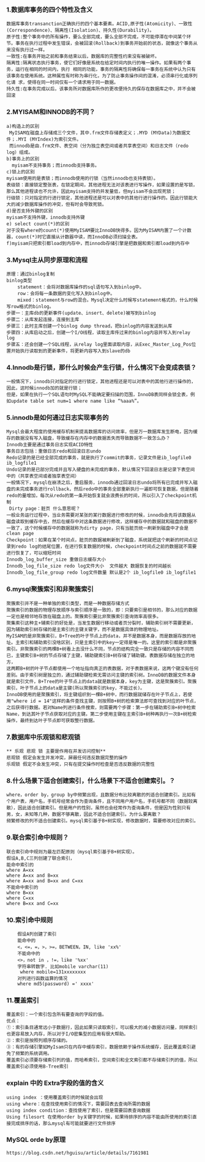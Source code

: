 ### 1.数据库事务的四个特性及含义
    数据库事务transanction正确执行的四个基本要素。ACID,原子性(Atomicity)、一致性(Correspondence)、隔离性(Isolation)、持久性(Durability)。
    原子性:整个事务中的所有操作，要么全部完成，要么全部不完成，不可能停滞在中间某个环节。事务在执行过程中发生错误，会被回滚(Rollback)到事务开始前的状态，就像这个事务从来没有执行过一样。
    一致性:在事务开始之前和事务结束以后，数据库的完整性约束没有被破坏。
    隔离性:隔离状态执行事务，使它们好像是系统在给定时间内执行的唯一操作。如果有两个事务，运行在相同的时间内，执行 相同的功能，事务的隔离性将确保每一事务在系统中认为只有该事务在使用系统。这种属性有时称为串行化，为了防止事务操作间的混淆，必须串行化或序列化请 求，使得在同一时间仅有一个请求用于同一数据。
    持久性:在事务完成以后，该事务所对数据库所作的更改便持久的保存在数据库之中，并不会被回滚

### 2.MYISAM和INNODB的不同？
    a)构造上的区别
     MyISAM在磁盘上存储成三个文件，其中.frm文件存储表定义；.MYD (MYData)为数据文件；.MYI (MYIndex)为索引文件。
     而innodb是由.frm文件、表空间（分为独立表空间或者共享表空间）和日志文件（redo log）组成。
    b)事务上的区别
      myisam不支持事务；而innodb支持事务。
    c)锁上的区别
    myisam使用的是表锁；而innodb使用的行锁（当然innodb也支持表锁）。
    表级锁：直接锁定整张表，在锁定期间，其他进程无法对该表进行写操作，如果设置的是写锁，那么其他进程读也不允许，因此myisam支持的并发量低，但myisam不会出现死锁；
    行级锁：只对指定的行进行锁定，其他进程还是可以对表中的其他行进行操作的。因此行锁能大大的减少数据库操作的冲突，但有时会导致死锁。
    d)是否支持外键的区别
    myisam不支持外键，innodb支持外键
    e) select count(*)的区别
    对于没有where的count(*)使用MyISAM要比InnoDB快得多。因为MyISAM内置了一个计数器，count(*)时它直接从计数器中读，而InnoDB必须扫描全表。
    f)myisam只把索引都load到内存中，而innodb存储引擎是把数据和索引都load到内存中
    
### 3.Mysql主从同步原理和流程
    原理：通过binlog复制
    binlog类型
        statement：会将对数据库操作的sql语句写入到binlog中。
        row：会将每一条数据的变化写入到binlog中。
        mixed：statement与row的混合。Mysql决定什么时候写statement格式的，什么时候写row格式的binlog。
    步骤一：主库db的更新事件(update、insert、delete)被写到binlog
    步骤二：从库发起连接，连接到主库
    步骤三：此时主库创建一个binlog dump thread，把binlog的内容发送到从库
    步骤四：从库启动之后，创建一个I/O线程，读取主库传过来的binlog内容并写入到relay log
    步骤五：还会创建一个SQL线程，从relay log里面读取内容，从Exec_Master_Log_Pos位置开始执行读取到的更新事件，将更新内容写入到slave的db

### 4.Innodb是行锁，那什么时候会产生行锁，什么情况下会变成表锁？
    一般情况下，innodb只对指定的行进行锁定，其他进程还是可以对表中的其他行进行操作的，因此，这时候innodb加的就是行锁；
    但是，如果在执行一个SQL语句时MySQL不能确定要扫描的范围，InnoDB表同样会锁全表，例如update table set num=1 where name like “%aaa%”。    

### 5.innodb是如何通过日志实现事务的
    Mysql会最大程度的使用缓存机制来提高数据库的访问效率，但是万一数据库发生断电，因为缓存的数据没有写入磁盘，导致缓存在内存中的数据丢失而导致数据不一致怎么办？
    Innodb主要是通过事务日志实现ACID特性
    事务日志包括：重做日志redo和回滚日志undo
    Redo记录的是已经全部完成的事务，就是执行了commit的事务，记录文件是ib_logfile0 ib_logfile1
    Undo记录的是已部分完成并且写入硬盘的未完成的事务，默认情况下回滚日志是记录下表空间中的（共享表空间或者独享表空间）
    一般情况下，mysql在崩溃之后，重启服务，innodb通过回滚日志undo将所有已完成并写入磁盘的未完成事务进行rollback，然后redo中的事务全部重新执行一遍即可恢复数据，但是随着redo的量增加，每次从redo的第一条开始恢复就会浪费长的时间，所以引入了checkpoint机制
     Dirty page：脏页 什么意思呢？
    一般业务运行过程中，当业务需要对某张的某行数据进行修改的时候，innodb会先将该数据从磁盘读取到缓存中去，然后在缓存中对这条数据进行修改，这样缓存中的数据就和磁盘的数据不一致了，这个时候缓存中的数据就称为dirty page，只有当脏页统一刷新到磁盘中才会是clean page
    Checkpoint：如果在某个时间点，脏页的数据被刷新到了磁盘，系统就把这个刷新的时间点记录到redo log的结尾位置，在进行恢复数据的时候，checkpoint时间点之前的数据就不需要进行恢复了，可以缩短时间
    Innodb_log_buffer_size 重做日志缓存大小
    Innodb_log_file_size redo log文件大小  文件越大 数据恢复的时间越长
    Innodb_log_file_group redo log文件数量 默认是2个 ib_logfile0 ib_logfile1
   
### 6.mysql聚簇索引和非聚簇索引
    聚簇索引并不是一种单独的索引类型，而是一种数据存储方式
    聚簇索引的数据的物理存放顺序与索引顺序是一致的，即：只要索引是相邻的，那么对应的数据一定也是相邻地存放在磁盘上的。聚簇索引要比非聚簇索引查询效率高很多。
    聚集索引这种主+辅索引的好处是，当发生数据行移动或者页分裂时，辅助索引树不需要更新，因为辅助索引树存储的是主索引的主键关键字，而不是数据具体的物理地址。
    MyISAM的是非聚簇索引，B+Tree的叶子节点上的data，并不是数据本身，而是数据存放的地址。主索引和辅助索引没啥区别，只是主索引中的key一定得是唯一的。这里的索引都是非聚簇索引。非聚簇索引的两棵B+树看上去没什么不同，节点的结构完全一致只是存储的内容不同而已，主键索引B+树的节点存储了主键，辅助键索引B+树存储了辅助键。表数据存储在独立的地方，
    这两颗B+树的叶子节点都使用一个地址指向真正的表数据，对于表数据来说，这两个键没有任何差别。由于索引树是独立的，通过辅助键检索无需访问主键的索引树。InnoDB的数据文件本身就是索引文件，B+Tree的叶子节点上的data就是数据本身，key为主键，这是聚簇索引。聚簇索引，叶子节点上的data是主键(所以聚簇索引的key，不能过长)。
    InnoDB使用的是聚簇索引，将主键组织到一棵B+树中，而行数据就储存在叶子节点上，若使用"where id = 14"这样的条件查找主键，则按照B+树的检索算法即可查找到对应的叶节点，之后获得行数据。若对Name列进行条件搜索，则需要两个步骤：第一步在辅助索引B+树中检索Name，到达其叶子节点获取对应的主键。第二步使用主键在主索引B+树种再执行一次B+树检索操作，最终到达叶子节点即可获取整行数据。

### 7.数据库中乐观锁和悲观锁
    ** 乐观 悲观 锁 主要是作用在并发访问控制**
    悲观锁 假定会发生并发冲突，屏蔽任何违反数据完整的操作
    乐观锁 假定不会发生冲突，只有在提交操作时检查是否违反数据的完整性
    
### 8.什么场景下适合创建索引，什么场景下不适合创建索引。？ 
    where，order by，group by中频繁出现，且数据分布比较离散的列适合创建索引。比如有个用户表，用户名，手机号经常会作为查询条件，且不同用户用户名，手机号都不同（数据较离散），因此适合创建索引。但是用户的性别，虽然也会经常作为查询条件，但是因为性别只有男，女，未知等几种，数据不够离散，因此不适合创建索引。为什么要离散？ 
    频繁修改的列不适合创建索引。mysql索引基于B+树实现，修改数据时，需要修改对应的索引。
    
### 9.联合索引命中规则？
    联合索引命中规则为最左匹配原则（mysql索引基于B+树实现）。 
    假设A,B,C三列创建了联合索引， 
    能命中索引的
    where A=xx
    where A=xx and B=xx
    where A=xx and B=xx and C=xx
    不能命中索引的
    where B=xx
    where C=xx
    where B=xx and C=xx
### 10.索引命中规则 
        假设A列创建了索引 
        能命中的
        <，<=，=，>，>=，BETWEEN，IN, like 'xx%'
        不能命中的
        <>，not in ，!=，like '%xx'
        字符串转数字. 比如mobile varchar(11)
         where mobile=131xxxxxxxx
        对列进行函数运算的情况
        where md5(password) =' xxxx'
   
### 11.覆盖索引         
    覆盖索引：一个索引包含所有要查询的字段的值。
    优点：
    ①：索引条目通常远小于数据行，因此如果只读取索引，可以极大的减小数据访问量，同样索引也更容易放入内存，所以对于I/O密集型的应用有很大帮助。
    ②：索引是按照列顺序存储的。
    ③：有的存储引擎如MyIsam只在内存中缓存索引，数据依赖于操作系统缓存，因此覆盖索引避免了频繁的系统调用。
    覆盖索引必须要存储索引列的值，而哈希索引，空间索引和全文索引都不存储索引列的值，所以覆盖索引必须使用B-Tree索引

### explain 中的 Extra字段的值的含义
    using index ：使用覆盖索引的时候就会出现
    using where：在查找使用索引的情况下，需要回表去查询所需的数据
    using index condition：查找使用了索引，但是需要回表查询数据 
    Using filesort 在使用order by关键字的时候，如果待排序的内容不能由所使用的索引直接完成排序的话，那么mysql有可能就要进行文件排序
    
### MySQL orde by原理
    https://blog.csdn.net/hguisu/article/details/7161981
 
    